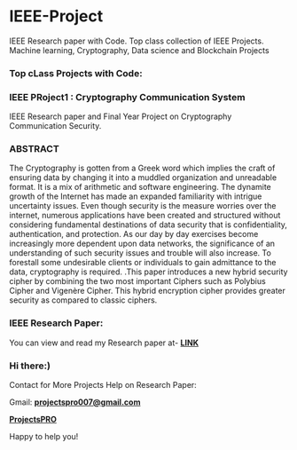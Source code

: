 # IEEE-Project
IEEE Research paper with Code. Top class collection of IEEE Projects. Machine learning, Cryptography, Data science and Blockchain Projects


### Top cLass Projects with Code:

### IEEE PRoject1 : Cryptography Communication System

IEEE Research paper and Final Year Project on Cryptography Communication Security.

### ABSTRACT 

The Cryptography is gotten from a Greek word which implies the craft of ensuring data by changing it into a muddled organization and unreadable format. It is a mix of arithmetic and software engineering. The dynamite growth of the Internet has made an expanded familiarity with intrigue uncertainty issues. Even though security is the measure worries over the internet, numerous applications have been created and structured without considering fundamental destinations of data security that is confidentiality, authentication, and protection. As our day by day exercises become increasingly more dependent upon data networks, the significance of an understanding of such security issues and trouble will also increase. To forestall some undesirable clients or individuals to gain admittance to the data, cryptography is required. .This paper introduces a new hybrid security cipher by combining the two most important Ciphers such as Polybius Cipher and Vigenère Cipher. This hybrid encryption cipher provides greater security as compared to classic ciphers.

### IEEE Research Paper: 

You can view and read my Research paper at- **[LINK](https://ieeexplore.ieee.org/document/9199997)** 


### Hi there:) 

Contact for More Projects Help on Research Paper:

Gmail: **projectspro007@gmail.com**

**[ProjectsPRO](https://projectspro.in/)**

Happy to help you!
